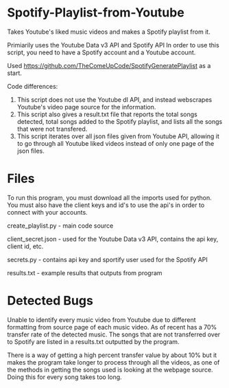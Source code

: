 # Spotify-Playlist-from-Youtube
Takes Youtube's liked music videos and makes a Spotify playlist from it.

Primiarily uses the Youtube Data v3 API and Spotify API
In order to use this script, you need to have a Spotify account and a Youtube account. 

Used https://github.com/TheComeUpCode/SpotifyGeneratePlaylist as a start.

Code differences:
1. This script does not use the Youtube dl API, and instead webscrapes Youtube's video page source for the information.
2. This script also gives a result.txt file that reports the total songs detected, total songs added to the Spotify playlist, and lists all the songs that were not transfered.
3. This script iterates over all json files given from Youtube API, allowing it to go through all Youtube liked videos instead of only one page of the json files.

# Files
To run this program, you must download all the imports used for python. You must also have the client keys and id's to use the api's in order to connect with your accounts.

create_playlist.py - main code source

client_secret.json - used for the Youtube Data v3 API, contains the api key, client id, etc.

secrets.py - contains api key and sportify user used for the Spotify API

results.txt - example results that outputs from program

# Detected Bugs
Unable to identify every music video from Youtube due to different formatting from source page of each music video.
As of recent has a 70% transfer rate of the detected music.
The songs that are not transferred over to Spotify are listed in a results.txt outputted by the program.

There is a way of getting a high percent transfer value by about 10% but it makes the program take longer to process through all the videos, as one of the methods in getting the songs used is looking at the webpage source. Doing this for every song takes too long. 
